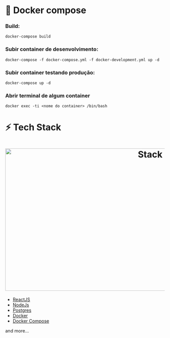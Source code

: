 # :whale: Docker compose

### Build: 
    docker-compose build

### Subir container de desenvolvimento:
    docker-compose -f docker-compose.yml -f docker-development.yml up -d

### Subir container testando produção:
    docker-compose up -d

### Abrir terminal de algum container
    docker exec -ti <nome do container> /bin/bash  

# :zap: **Tech Stack**

<h1 align="center">
  <img src="https://miro.medium.com/max/3840/1*dWH_BbBIrqpsAxYbLpvpdA.png" alt="Stack" height="450" width="900">
  <br>
</h1>

- [ReactJS](https://github.com/facebook/react/)
- [NodeJs](https://nodejs.org/)
- [Postgres](https://www.postgresql.org/)
- [Docker](https://www.docker.com/)
- [Docker Compose](https://docs.docker.com/compose/)

and more...
